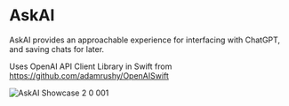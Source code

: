 # AskAI

AskAI provides an approachable experience for interfacing with ChatGPT, and saving chats for later.

Uses OpenAI API Client Library in Swift from https://github.com/adamrushy/OpenAISwift 



![AskAI Showcase 2 0 001](https://user-images.githubusercontent.com/110639779/215608530-96b12033-1b13-4361-a69b-4c26473b00a4.jpeg)

